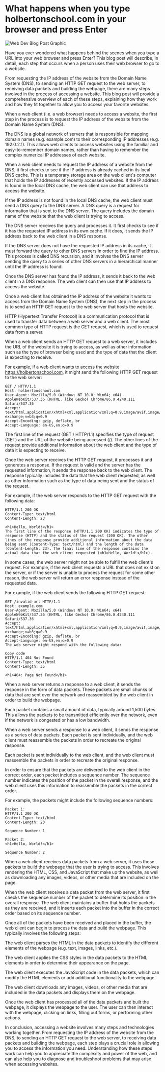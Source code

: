# What happens when you type holbertonschool.com in your browser and press Enter

<img src="/Untitled design (45).jpg" alt="Web Dev Blog Post Graphic"/>

Have you ever wondered what happens behind the scenes when you type a URL into your web browser and press Enter? This blog post will describe, in detail, each step that occurs when a person uses their web browser to go to a website.

From requesting the IP address of the website from the Domain Name System (DNS), to sending an HTTP GET request to the web server, to receiving data packets and building the webpage, there are many steps involved in the process of accessing a website. This blog post will provide a comprehensive overview of each of these steps, explaining how they work and how they fit together to allow you to access your favorite websites.

When a web client (i.e. a web browser) needs to access a website, the first step in the process is to request the IP address of the website from the Domain Name System (DNS).

The DNS is a global network of servers that is responsible for mapping domain names (e.g. example.com) to their corresponding IP addresses (e.g. 192.0.2.1). This allows web clients to access websites using the familiar and easy-to-remember domain names, rather than having to remember the complex numerical IP addresses of each website.

When a web client needs to request the IP address of a website from the DNS, it first checks to see if the IP address is already cached in its local DNS cache. This is a temporary storage area on the web client's computer that holds the IP addresses of recently accessed websites. If the IP address is found in the local DNS cache, the web client can use that address to access the website.

If the IP address is not found in the local DNS cache, the web client must send a DNS query to the DNS server. A DNS query is a request for information that is sent to the DNS server. The query includes the domain name of the website that the web client is trying to access.

The DNS server receives the query and processes it. It first checks to see if it has the requested IP address in its own cache. If it does, it sends the IP address back to the web client in a DNS response.

If the DNS server does not have the requested IP address in its cache, it must forward the query to other DNS servers in order to find the IP address. This process is called DNS recursion, and it involves the DNS server sending the query to a series of other DNS servers in a hierarchical manner until the IP address is found.

Once the DNS server has found the IP address, it sends it back to the web client in a DNS response. The web client can then use that IP address to access the website.

Once a web client has obtained the IP address of the website it wants to access from the Domain Name System (DNS), the next step in the process is to send an HTTP GET request to the web server that hosts the website.

HTTP (Hypertext Transfer Protocol) is a communication protocol that is used to transfer data between a web server and a web client. The most common type of HTTP request is the GET request, which is used to request data from a server.

When a web client sends an HTTP GET request to a web server, it includes the URL of the website it is trying to access, as well as other information such as the type of browser being used and the type of data that the client is expecting to receive.

For example, if a web client wants to access the website https://holbertonschool.com, it might send the following HTTP GET request to the web server:
```
GET / HTTP/1.1
Host: holbertonschool.com
User-Agent: Mozilla/5.0 (Windows NT 10.0; Win64; x64) AppleWebKit/537.36 (KHTML, like Gecko) Chrome/86.0.4240.111 Safari/537.36
Accept: text/html,application/xhtml+xml,application/xml;q=0.9,image/avif,image/webp,image/apng,*/*;q=0.8,application/signed-exchange;v=b3;q=0.9
Accept-Encoding: gzip, deflate, br
Accept-Language: en-US,en;q=0.9

```
The first line of the request (GET / HTTP/1.1) specifies the type of request (GET) and the URL of the website being accessed (/). The other lines of the request provide additional information about the web client and the type of data it is expecting to receive.

Once the web server receives the HTTP GET request, it processes it and generates a response. If the request is valid and the server has the requested information, it sends the response back to the web client. The response typically includes the data that the web client requested, as well as other information such as the type of data being sent and the status of the request.

For example, if the web server responds to the HTTP GET request with the following data:
```
HTTP/1.1 200 OK
Content-Type: text/html
Content-Length: 23

<h1>Hello, World!</h1>
The first line of the response (HTTP/1.1 200 OK) indicates the type of response (HTTP) and the status of the request (200 OK). The other lines of the response provide additional information about the data being sent (Content-Type: text/html) and the length of the data (Content-Length: 23). The final line of the response contains the actual data that the web client requested (<h1>Hello, World!</h1>).
```

In some cases, the web server might not be able to fulfill the web client's request. For example, if the web client requests a URL that does not exist on the server, or if the server is unable to process the request for some other reason, the web server will return an error response instead of the requested data.

For example, if the web client sends the following HTTP GET request:
```
GET /invalid-url HTTP/1.1
Host: example.com
User-Agent: Mozilla/5.0 (Windows NT 10.0; Win64; x64) AppleWebKit/537.36 (KHTML, like Gecko) Chrome/86.0.4240.111 Safari/537.36
Accept: text/html,application/xhtml+xml,application/xml;q=0.9,image/avif,image/webp,image/apng,*/*;q=0.8,application/signed-exchange;v=b3;q=0.9
Accept-Encoding: gzip, deflate, br
Accept-Language: en-US,en;q=0.9
The web server might respond with the following data:

Copy code
HTTP/1.1 404 Not Found
Content-Type: text/html
Content-Length: 35

<h1>404: Page Not Found</h1>
```

When a web server returns a response to a web client, it sends the response in the form of data packets. These packets are small chunks of data that are sent over the network and reassembled by the web client in order to build the webpage.

Each packet contains a small amount of data, typically around 1,500 bytes. This allows the packets to be transmitted efficiently over the network, even if the network is congested or has a low bandwidth.

When a web server sends a response to a web client, it sends the response as a series of data packets. Each packet is sent individually, and the web client must reassemble the packets in order to recreate the original response.

Each packet is sent individually to the web client, and the web client must reassemble the packets in order to recreate the original response.

In order to ensure that the packets are delivered to the web client in the correct order, each packet includes a sequence number. The sequence number indicates the position of the packet in the overall response, and the web client uses this information to reassemble the packets in the correct order.

For example, the packets might include the following sequence numbers:
```
Packet 1:
HTTP/1.1 200 OK
Content-Type: text/html
Content-Length: 23

Sequence Number: 1

Packet 2:
<h1>Hello, World!</h1>

Sequence Number: 2
```

When a web client receives data packets from a web server, it uses those packets to build the webpage that the user is trying to access. This involves rendering the HTML, CSS, and JavaScript that make up the website, as well as downloading any images, videos, or other media that are included on the page.

When the web client receives a data packet from the web server, it first checks the sequence number of the packet to determine its position in the overall response. The web client maintains a buffer that holds the packets as they are received, and it inserts each packet into the buffer in the correct order based on its sequence number.

Once all of the packets have been received and placed in the buffer, the web client can begin to process the data and build the webpage. This typically involves the following steps:

The web client parses the HTML in the data packets to identify the different elements of the webpage (e.g. text, images, links, etc.).

The web client applies the CSS styles in the data packets to the HTML elements in order to determine their appearance on the page.

The web client executes the JavaScript code in the data packets, which can modify the HTML elements or add additional functionality to the webpage.

The web client downloads any images, videos, or other media that are included in the data packets and displays them on the webpage.

Once the web client has processed all of the data packets and built the webpage, it displays the webpage to the user. The user can then interact with the webpage, clicking on links, filling out forms, or performing other actions.

In conclusion, accessing a website involves many steps and technologies working together. From requesting the IP address of the website from the DNS, to sending an HTTP GET request to the web server, to receiving data packets and building the webpage, each step plays a crucial role in allowing you to access the information you need. Understanding how these steps work can help you to appreciate the complexity and power of the web, and can also help you to diagnose and troubleshoot problems that may arise when accessing websites.
